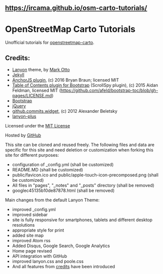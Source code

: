 ## https://ircama.github.io/osm-carto-tutorials/

# OpenStreetMap Carto Tutorials

Unofficial tutorials for [openstreetmap-carto](https://github.com/gravitystorm/openstreetmap-carto).

## Credits:

* [Lanyon](http://lanyon.getpoole.com) theme, by [Mark Otto](https://github.com/mdo)
* [Jekyll](http://jekyllrb.com/)
* [AnchorJS plugin](https://github.com/bryanbraun/anchorjs), (c) 2016 Bryan Braun; licensed MIT
* [Table of Contents plugin for Bootstrap](https://afeld.github.io/bootstrap-toc/) (ScrollSpy plugin), (c) 2015 Aidan Feldman, licensed MIT (https://github.com/afeld/bootstrap-toc/blob/gh-pages/LICENSE.md)
* [Bootstrap](getbootstrap.com)
* [jQuery](https://jquery.com/)
* [github.commits.widget](https://github.com/alexanderbeletsky/github-commits-widget), (c) 2012 Alexander Beletsky
* [lanyon-plus](https://github.com/dyndna/lanyon-plus)

Licensed under the [MIT License](http://opensource.org/licenses/MIT)

Hosted by [GitHub](https://github.com)

This site can be cloned and reused freely. The following files and data are specific for this site and need deletion or customization when forking this site for different purposes:

- configuration of _config.yml (shall be customized)
- README.MD (shall be customized)
- public/favicon.ico and public/apple-touch-icon-precomposed.png (shall be customized)
- All files in "pages", "_notes" and "_posts" directory (shall be removed)
- googlec45135b10de87878.html (shall be removed)

Main changes from the default Lanyon Theme:

 * improved _config.yml
 * improved sidebar
 * site is fully responsive for smartphones, tablets and different desktop resolutions
 * appropriate style for print
 * added site map
 * improved Atom rss
 * Added Disqus, Google Search, Google Analytics
 * Home page revised
 * API integration with GitHub
 * improved lanyon.css and poole.css
 * And all features from [credits](https://github.com/ircama/osm-carto-tutorials/tree/gh-pages#credits) have been introduced
